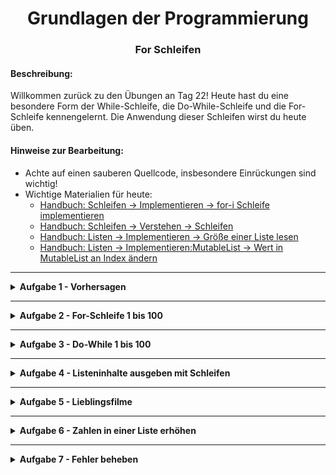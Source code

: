 
<h1 align="center">Grundlagen der Programmierung</h1>
<h3 align="center">For Schleifen</h3>


#### Beschreibung:

Willkommen zurück zu den Übungen an Tag 22! 
Heute hast du eine besondere Form der While-Schleife, die Do-While-Schleife 
und die For-Schleife kennengelernt.
Die Anwendung dieser Schleifen wirst du heute üben.






#### Hinweise zur Bearbeitung:

- Achte auf einen sauberen Quellcode, insbesondere Einrückungen sind wichtig!
- Wichtige Materialien für heute:
  - [Handbuch: Schleifen → Implementieren → for-i Schleife implementieren](https://docs.google.com/document/d/13SyoQ3tgIr4T9tiUl42V5kiBGQwV4Lk-XA2SsKf-va0/edit#heading=h.grptvljftk48)
  - [Handbuch: Schleifen → Verstehen → Schleifen](https://docs.google.com/document/d/13SyoQ3tgIr4T9tiUl42V5kiBGQwV4Lk-XA2SsKf-va0/edit#heading=h.6sfgr2lqqnys)
  - [Handbuch: Listen → Implementieren → Größe einer Liste lesen](https://docs.google.com/document/d/13SyoQ3tgIr4T9tiUl42V5kiBGQwV4Lk-XA2SsKf-va0/edit#heading=h.bvtmwoufzcex)
  - [Handbuch: Listen → Implementieren:MutableList → Wert in MutableList an Index ändern](https://docs.google.com/document/d/13SyoQ3tgIr4T9tiUl42V5kiBGQwV4Lk-XA2SsKf-va0/edit#heading=h.x824jd5wl02t)

---

<details>
<summary> <b> Aufgabe 1 - Vorhersagen </b> </summary>

Schau dir den Codeausschnitt an.
- Was wird hier ausgegeben?

Notiere dir deine Antwort. (z.B. in einem Kommentar)  
Führe dann den Code aus.
- Wird das ausgegeben, was du dir notiert hast?

```kotlin
fun main() {
    var ergebnis: Int = 0
    var i: Int = 0
    do {
        ergebnis += i
        i++
    } while (i <= 5)
    println(i)
}
```

**Modul für die Aufgabe** *Aufgabe01*  
**Datei für die Aufgabe** *Vorhersagen.kt*  



</details>

---

<details>
<summary> <b> Aufgabe 2 - For-Schleife 1 bis 100 </b> </summary>

Erstelle eine For-Schleife, die alle Ganzzahlen von 1 bis einschließlich 100 in der Konsole ausgibt.

In der Konsole sollte dann folgendes zu sehen sein:  
1  
2  
3  
...  
100

**Modul für die Aufgabe** *Aufgabe02*  
**Datei für die Aufgabe** *ForLoopTillHundred.kt*

</details>




---

<details>
<summary> <b> Aufgabe 3 - Do-While 1 bis 100 </b> </summary>

Erstelle eine Do-While-Schleife, die alle Ganzzahlen von 1 bis einschließlich 100 in der Konsole ausgibt.

In der Konsole sollte dann folgendes zu sehen sein:  
1  
2  
3  
...  
100

**Modul für die Aufgabe** *Aufgabe03*  
**Datei für die Aufgabe** *DoWhileLoopTillHundred.kt*

</details>

---

<details>
<summary> <b> Aufgabe 4 - Listeninhalte ausgeben mit Schleifen </b> </summary>

Gib den Inhalt der Liste fruits einmal mithilfe einer For-Schleife und einmal mithilfe einer 
Do-While-Schleife in der Konsole aus.

Du darfst nicht die ganze Liste einfach als Parameter der println()-Funktion übergeben, 
sondern sollst mithilfe der Schleifen durch die Elemente der Liste durchgehen und diese ausgeben.

- Das ist verboten: `println(fruits)`

In der Konsole sollte dann folgendes ausgegeben werden:

    Strawberry  
    Apple  
    Banana  
    Lemon  
    Strawberry  
    Apple  
    Banana  
    Lemon  

**Modul für die Aufgabe** *Aufgabe04*  
**Datei für die Aufgabe** *ListeLesen.kt*

</details>

---

<details>
<summary> <b> Aufgabe 5 - Lieblingsfilme</b> </summary>

Gegeben ist eine veränderbare Liste namens lieblingsFilme, die Filme auflistet.

Erstelle einmal eine For-Schleife und einmal eine Do-While-Schleife.

Die Schleifen sollen die Liste mit den Lieblingsfilmen durchlaufen und prüfen, 
ob der Film "Matrix" in der Liste ist.
Wenn der Film "Matrix" in der Liste ist, soll in der Konsole "Ja, der Film Matrix ist in der Liste." 
ausgegeben werden.  
Zusätzlich soll die Stelle in der Liste ausgegeben werden, an der sich der Film "Matrix" befindet.

- Du darfst für diese Aufgabe nicht die contains()-Funktion für Listen verwenden.

**Modul für die Aufgabe** *Aufgabe05*  
**Datei für die Aufgabe** *Lieblingsfilme.kt*



</details>


---
<details>
<summary> <b> Aufgabe 6 - Zahlen in einer Liste erhöhen </b> </summary>

In dieser Aufgabe sollst du eine For-Schleife schreiben, die die Liste numbers durchläuft,
die jeweilige Zahl liest, es um 5 erhöht und dann wieder an der Stelle in der Liste speichert.
Gib nach der Schleife die Liste in der Konsole aus und überprüfe dein Ergebnis.  
Wurden alle Zahlen um 5 erhöht?

**Modul für die Aufgabe** *Aufgabe06*  
**Datei für die Aufgabe** *ListeManipulieren.kt*

</details>

---
<details>
<summary> <b> Aufgabe 7 - Fehler beheben </b> </summary>



In dieser Aufgabe sollst du fehlerhaften Code korrigieren. 

Wenn du fertig bist, sollte das Programm keine Compiler- noch Laufzeitfehler besitzen und alle Filme in der Liste 
lieblingsFilme in der Konsole ausgeben.

Wenn du nicht direkt auf die Lösung kommst, versuche erst einmal das Programm auszuführen und schau dir die 
Fehlermeldung an oder führe den Mauszeiger über die rot markierten Stellen im Code um nützliche 
Hinweise zu erhalten.

**Modul für die Aufgabe** *Aufgabe07*  
**Datei für die Aufgabe** *Fehler.kt*

</details>